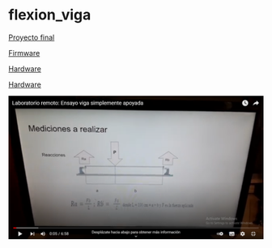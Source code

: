 # flexion_viga

[Proyecto final](doc/LRVSA_proyecto%20final.docx.pdf)

[Firmware](doc/Firmware-RLVSA.pdf)

[Hardware](doc/_remote_lab_test_beam_v2.00.pdf) 

[Hardware](doc/remote_lab_test_beam_shield_v2.00.pdf) 


[![Ver el video](doc/preview_video.gif)](https://youtu.be/5dQEUtAvH4g ) 







